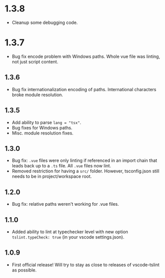 # 1.3.8
- Cleanup some debugging code.

# 1.3.7
- Bug fix encode problem with Windows paths. Whole vue file was linting, not just script content.

## 1.3.6
- Bug fix internationalization encoding of paths. International characters broke module resolution.

## 1.3.5
- Add ability to parse `lang = "tsx"`.
- Bug fixes for Windows paths.
- Misc. module resolution fixes.

## 1.3.0
- Bug fix: `.vue` files were only linting if referenced in an import chain that leads back up to a `.ts` file. All `.vue` files now lint.
- Removed restriction for having a `src/` folder. However, tsconfig.json still needs to be in project/workspace root.

## 1.2.0
- Bug fix: relative paths weren't working for .vue files.

## 1.1.0
- Added ability to lint at typechecker level with new option `tslint.typeCheck: true` (in your vscode settings.json).

## 1.0.9
- First official release! Will try to stay as close to releases of vscode-tslint as possible.

